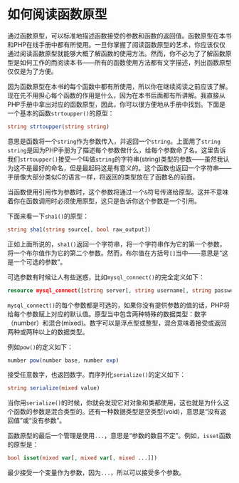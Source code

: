 # 如何阅读函数原型

通过函数原型，可以标准地描述函数接受的参数和函数的返回值。函数原型在本书和PHP在线手册中都有所使用。一旦你掌握了阅读函数原型的艺术，你应该仅仅通过阅读函数原型就能够大概了解函数的使用方法。然而，你不必为了了解函数原型是如何工作的而阅读本书——所有的函数使用方法都有文字描述，列出函数原型仅仅是为了方便。

因为函数原型在本书的每个函数中都有所使用，所以你在继续阅读之前应该了解。现在先不用担心每个函数的作用是什么，因为在本书后面都有所讲解。我直接从PHP手册中拿出对应的函数原型，因此，你可以很方便地从手册中找到。下面是一个基本的函数`strtoupper()`的原型：

```php
string strtoupper(string string)
```

意思是函数将一个`string`作为参数传入，并返回一个`string`。上面用了`string string`是因为PHP手册为了描述每个参数做什么，给每个参数命了名。这里告诉我们`strtoupper()`接受一个叫做`string`的字符串(string)类型的参数——虽然我认为这不是最好的命名，但是最起码这是有意义的。这个函数也返回一个字符串——手册像大部分类似C的语言一样，将返回的类型放在了函数名的前面。

当函数使用引用作为参数时，这个参数将通过一个`&`符号传递给原型。这并不意味着你在函数调用时必须使用原型，这只是告诉你这个参数是一个引用。

下面来看一下`sha1()`的原型：

```php
string sha1(string source[, bool raw_output])
```

正如上面所说的，`sha1()`返回一个字符串，将一个字符串作为它的第一个参数，将一个布尔值作为它的第二个参数。然而，布尔值在方括号`[]`当中——意思是“这是一个可选的参数”。

可选参数有时候让人有些迷惑，比如`mysql_connect()`的完全定义如下：

```php
resource mysql_connect([string server[, string username[, string password[, bool new_link[, int client_flags]]]]])
```

`mysql_connect()`的每个参数都是可选的，如果你没有提供参数的值的话，PHP将给每个参数赋上对应的默认值。原型当中包含两种特殊的数据类型：数字（number）和混合(mixed)。数字可以是浮点型或整型，混合意味着接受或返回两种或两种以上的数据类型。

例如`pow()`的定义如下：

```php
number pow(number base, number exp)
```

接受任意数字，也返回数字。而序列化`serialize()`的定义如下：

```php
string serialize(mixed value)
```

当你用`serialize()`的时候，你就会发现它对对象和类都使用，这也就是为什么这个函数的参数是混合类型的。还有一种数据类型是空类型(void)，意思是“没有返回值”或“没有参数”。

函数原型的最后一个管理是使用`...`，意思是“参数的数目不定”。例如，`isset`函数的原型是：

```php
bool isset(mixed var[, mixed var[, mixed ...]])
```

最少接受一个变量作为参数，因为`...`，所以可以接受多个参数。
